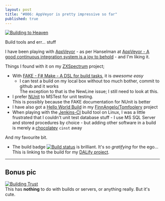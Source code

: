 ```yaml
---
layout: post
title: "#006: AppVeyor is pretty impressive so far"
published: true
---
```


<a href="https://flic.kr/p/64Qc2m" title="Building to Heaven">![Building to Heaven](https://farm4.staticflickr.com/3566/3325135786_9f28847c3c_z.jpg?zz=1)</a>

Build tools and err... stuff

I have been playing with [AppVeyor](https://ci.appveyor.com) - as per Hanselman at [AppVeyor - A good continuous integration system is a joy to behold](http://www.hanselman.com/blog/AppVeyorAGoodContinuousIntegrationSystemIsAJoyToBehold.aspx
) - and I'm liking it. 

Things I found with it on my [ZXSpectrum](https://github.com/FinnAngelo/ZXSpectrum) project;

* With [FAKE - F# Make - A DSL for build tasks](http://fsharp.github.io/FAKE/), it is _awesome easy_
  * I can test a build on my local box without too much bother, commit to github and it works  
    The exception to that is the NewLine issue; I still need to look at this.
* I prefer [NUnit](http://www.nunit.org/) to MSTest for unit testing.  
  This is possibly because the FAKE documentation for NUnit is better
* I have also got a [Hello World Build](https://github.com/FinnAngelo/Tomfoolery/tree/master/HelloWorldBuild) 
  in my [FinnAngelo/Tomfoolery](https://github.com/FinnAngelo/Tomfoolery) project
* When playing with the [Jenkins-CI](https://jenkins-ci.org/) build tool on Linux, I was a little frustrated 
  that I couldn't unit test database stuff - I use MS SQL Server and stored procedures by choice - but adding 
  other software in a build is merely a [chocolatey](https://chocolatey.org/) `cinst` away

And my favourite bit. 

* The build badge [![Build status](https://ci.appveyor.com/api/projects/status/c7pd6su7824jiuv8?svg=true)](https://ci.appveyor.com/project/FinnAngelo/dalify) is brilliant. It's so _gratifying_ for the ego...  
  This is linking to the build for my [DALify project](https://github.com/FinnAngelo/DALify). 

---------
Bonus pic
---------

<a href="https://flic.kr/p/9YhRK2" title="Building Trust">![Building Trust](https://farm7.staticflickr.com/6005/5887867043_8386af87b1_z.jpg)</a>  
This has **nothing** to do with builds or servers, or anything really. But it's cute.
